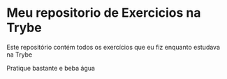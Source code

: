 # Meu repositorio de Exercicios na Trybe

Este repositório contém todos os exercícios que eu fiz enquanto estudava na Trybe

Pratique bastante e beba água 

